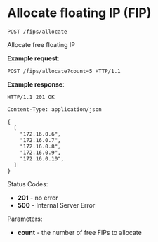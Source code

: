# Allocate floating IP (FIP)

`POST /fips/allocate`

Allocate free floating IP

**Example request**:

```
POST /fips/allocate?count=5 HTTP/1.1
```

**Example response**:

```
HTTP/1.1 201 OK

Content-Type: application/json

{
  [
    "172.16.0.6",
    "172.16.0.7",
    "172.16.0.8",
    "172.16.0.9",
    "172.16.0.10",
  ]
}
```

Status Codes:

- **201** - no error
- **500** - Internal Server Error

Parameters:

- **count** - the number of free FIPs to allocate
